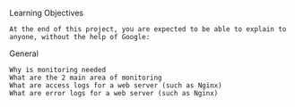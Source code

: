Learning Objectives

    At the end of this project, you are expected to be able to explain to anyone, without the help of Google:

General

    Why is monitoring needed
    What are the 2 main area of monitoring
    What are access logs for a web server (such as Nginx)
    What are error logs for a web server (such as Nginx)
